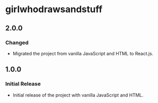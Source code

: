 # girlwhodrawsandstuff

## 2.0.0

### Changed
- Migrated the project from vanilla JavaScript and HTML to React.js.

## 1.0.0

### Initial Release
- Initial release of the project with vanilla JavaScript and HTML.